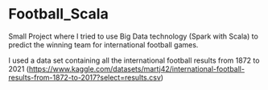 # Football_Scala
Small Project where I tried to use Big Data technology (Spark with Scala) to predict the winning team for international football games.

I used a data set containing all the international football results from 1872 to 2021 (https://www.kaggle.com/datasets/martj42/international-football-results-from-1872-to-2017?select=results.csv)
